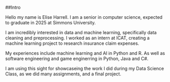 ##Intro

Hello my name is Elise Harrell. I am a senior in computer science, expected to graduate in 2025 at Simmons University.

I am incredibly interested in data and machine learning, specifically data cleaning and preprocessing. I worked as an intern at ICAT, creating a machine learning project to research insurance claim expenses.

My experiences include machine learning and AI in Python and R. As well as software engineering and game enginerring in Python, Java and C#.

I am using this sight for showcaseing the work I did during my Data Science Class, as we did many assignments, and a final project.

